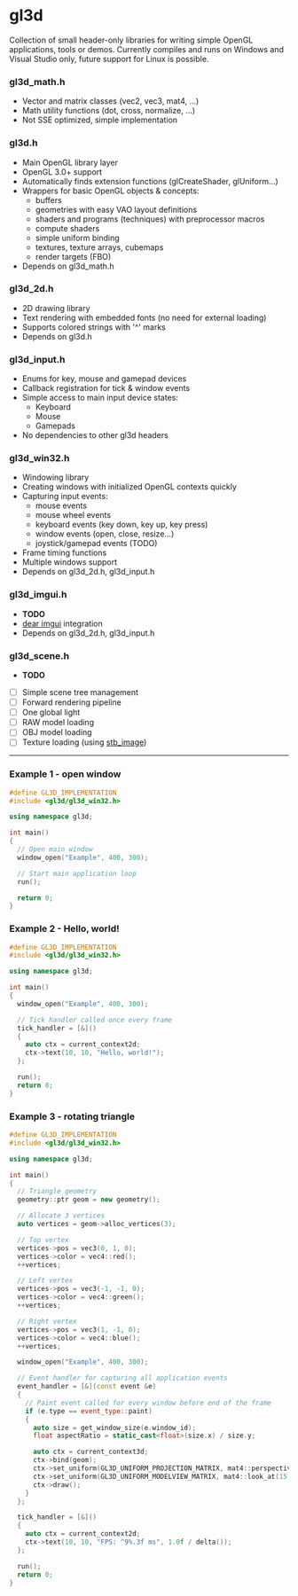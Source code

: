 # gl3d
Collection of small header-only libraries for writing simple OpenGL applications, tools or demos. Currently compiles and runs on Windows and Visual Studio only, future support for Linux is possible.

### gl3d_math.h
- Vector and matrix classes (vec2, vec3, mat4, ...)
- Math utility functions (dot, cross, normalize, ...)
- Not SSE optimized, simple implementation

### gl3d.h
- Main OpenGL library layer
- OpenGL 3.0+ support
- Automatically finds extension functions (glCreateShader, glUniform...)
- Wrappers for basic OpenGL objects & concepts:
  - buffers
  - geometries with easy VAO layout definitions
  - shaders and programs (techniques) with preprocessor macros
  - compute shaders
  - simple uniform binding
  - textures, texture arrays, cubemaps
  - render targets (FBO)
- Depends on gl3d_math.h

### gl3d_2d.h
- 2D drawing library
- Text rendering with embedded fonts (no need for external loading)
- Supports colored strings with '^' marks
- Depends on gl3d.h

### gl3d_input.h
- Enums for key, mouse and gamepad devices
- Callback registration for tick & window events
- Simple access to main input device states:
  - Keyboard
  - Mouse
  - Gamepads
- No dependencies to other gl3d headers

### gl3d_win32.h
- Windowing library
- Creating windows with initialized OpenGL contexts quickly
- Capturing input events:
  - mouse events
  - mouse wheel events
  - keyboard events (key down, key up, key press)
  - window events (open, close, resize...)
  - joystick/gamepad events (TODO)
- Frame timing functions
- Multiple windows support
- Depends on gl3d_2d.h, gl3d_input.h

### gl3d_imgui.h
- **TODO**
- [dear imgui](https://github.com/ocornut/imgui) integration
- Depends on gl3d_2d.h, gl3d_input.h

### gl3d_scene.h
- **TODO**
- [ ] Simple scene tree management
- [ ] Forward rendering pipeline
- [ ] One global light
- [ ] RAW model loading
- [ ] OBJ model loading
- [ ] Texture loading (using [stb_image](https://github.com/nothings/stb))

-------------------------------------------------------------------------------

### Example 1 - open window
```cpp
#define GL3D_IMPLEMENTATION
#include <gl3d/gl3d_win32.h>

using namespace gl3d;

int main()
{
  // Open main window
  window_open("Example", 400, 300);

  // Start main application loop
  run();

  return 0;
}
```

### Example 2 - Hello, world!
```cpp
#define GL3D_IMPLEMENTATION
#include <gl3d/gl3d_win32.h>

using namespace gl3d;

int main()
{
  window_open("Example", 400, 300);

  // Tick handler called once every frame
  tick_handler = [&]()
  {
    auto ctx = current_context2d;
    ctx->text(10, 10, "Hello, world!");
  };

  run();
  return 0;
}
```

### Example 3 - rotating triangle
```cpp
#define GL3D_IMPLEMENTATION
#include <gl3d/gl3d_win32.h>

using namespace gl3d;

int main()
{
  // Triangle geometry
  geometry::ptr geom = new geometry();

  // Allocate 3 vertices
  auto vertices = geom->alloc_vertices(3);

  // Top vertex
  vertices->pos = vec3(0, 1, 0);
  vertices->color = vec4::red();
  ++vertices;

  // Left vertex
  vertices->pos = vec3(-1, -1, 0);
  vertices->color = vec4::green();
  ++vertices;

  // Right vertex
  vertices->pos = vec3(1, -1, 0);
  vertices->color = vec4::blue();
  ++vertices;

  window_open("Example", 400, 300);

  // Event handler for capturing all application events
  event_handler = [&](const event &e)
  {
    // Paint event called for every window before end of the frame
    if (e.type == event_type::paint)
    {
      auto size = get_window_size(e.window_id);
      float aspectRatio = static_cast<float>(size.x) / size.y;

      auto ctx = current_context3d;
      ctx->bind(geom);
      ctx->set_uniform(GL3D_UNIFORM_PROJECTION_MATRIX, mat4::perspective(120.0f, aspectRatio, 0.01f, 1000.0f));
      ctx->set_uniform(GL3D_UNIFORM_MODELVIEW_MATRIX, mat4::look_at(15.0f * sin(time()), 0.0f, 15.0f * cos(time()), 0.0f, 0.0f, 0.0f).invert());
      ctx->draw();
    }
  };

  tick_handler = [&]()
  {
    auto ctx = current_context2d;
    ctx->text(10, 10, "FPS: ^9%.3f ms", 1.0f / delta());
  };

  run();
  return 0;
}
```
